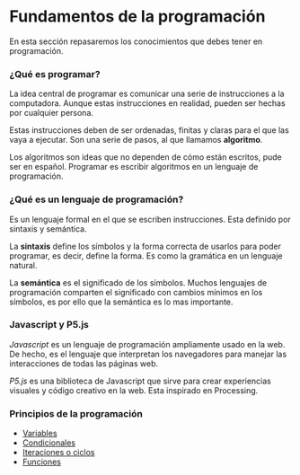 # Fundamentos de la programación

En esta sección repasaremos los conocimientos que debes tener en
programación.

### ¿Qué es programar?

La idea central de programar es comunicar una serie de instrucciones a la computadora. Aunque estas instrucciones en realidad, pueden ser hechas por cualquier persona.

Estas instrucciones deben de ser ordenadas, finitas y claras para el que las vaya a ejecutar. Son una serie de pasos, al que llamamos **algoritmo**.

Los algoritmos son ideas que no dependen de cómo están escritos, pude ser en español. Programar es escribir algoritmos en un lenguaje de programación.

### ¿Qué es un lenguaje de programación?

Es un lenguaje formal en el que se escriben instrucciones. Esta definido por sintaxis y semántica.

La **sintaxis** define los símbolos y la forma correcta de usarlos para poder programar, es decir, define la forma. Es como la gramática en un lenguaje natural.

La **semántica** es el significado de los símbolos. Muchos lenguajes de programación comparten el significado con cambios mínimos en los símbolos, es por ello que la semántica es lo mas importante.

### Javascript y P5.js

_Javascript_ es un lenguaje de programación ampliamente usado en la web. De hecho, es el lenguaje que interpretan los navegadores para manejar las interacciones de todas las páginas web.

_P5.js_ es una biblioteca de Javascript que sirve para crear experiencias visuales y código creativo en la web. Esta inspirado en Processing.

### Principios de la programación

- [Variables](variables.md)
- [Condicionales](conditionals.md)
- [Iteraciones o ciclos](loops.md)
- [Funciones](functions.md)
